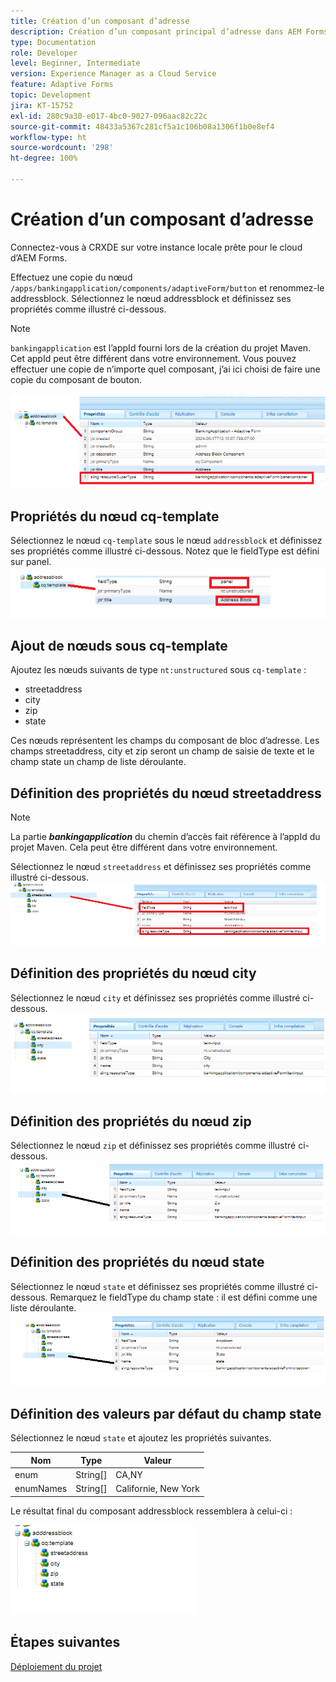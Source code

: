 ```yaml
---
title: Création d’un composant d’adresse
description: Création d’un composant principal d’adresse dans AEM Forms as a Cloud Service
type: Documentation
role: Developer
level: Beginner, Intermediate
version: Experience Manager as a Cloud Service
feature: Adaptive Forms
topic: Development
jira: KT-15752
exl-id: 280c9a30-e017-4bc0-9027-096aac82c22c
source-git-commit: 48433a5367c281cf5a1c106b08a1306f1b0e8ef4
workflow-type: ht
source-wordcount: '298'
ht-degree: 100%

---
```


# Création d’un composant d’adresse

Connectez-vous à CRXDE sur votre instance locale prête pour le cloud d’AEM Forms.

Effectuez une copie du nœud ``/apps/bankingapplication/components/adaptiveForm/button`` et renommez-le addressblock. Sélectionnez le nœud addressblock et définissez ses propriétés comme illustré ci-dessous.

>[!NOTE]
>
> ``bankingapplication`` est l’appId fourni lors de la création du projet Maven. Cet appId peut être différent dans votre environnement. Vous pouvez effectuer une copie de n’importe quel composant, j’ai ici choisi de faire une copie du composant de bouton.


![address-bloc](assets/address-properties.png)

## Propriétés du nœud cq-template

Sélectionnez le nœud ``cq-template`` sous le nœud ``addressblock`` et définissez ses propriétés comme illustré ci-dessous. Notez que le fieldType est défini sur panel.
![cq-template](assets/cq-template.png)

## Ajout de nœuds sous cq-template

Ajoutez les nœuds suivants de type ``nt:unstructured`` sous ``cq-template`` :

* streetaddress
* city
* zip
* state

Ces nœuds représentent les champs du composant de bloc d’adresse. Les champs streetaddress, city et zip seront un champ de saisie de texte et le champ state un champ de liste déroulante.

## Définition des propriétés du nœud streetaddress

>[!NOTE]
>
> La partie **_bankingapplication_** du chemin d’accès fait référence à l’appId du projet Maven. Cela peut être différent dans votre environnement.

Sélectionnez le nœud ``streetaddress`` et définissez ses propriétés comme illustré ci-dessous.
![street-address](assets/streetaddress.png)

## Définition des propriétés du nœud city

Sélectionnez le nœud ``city`` et définissez ses propriétés comme illustré ci-dessous.
![city](assets/city.png)

## Définition des propriétés du nœud zip

Sélectionnez le nœud ``zip`` et définissez ses propriétés comme illustré ci-dessous.
![zip](assets/zip.png)

## Définition des propriétés du nœud state

Sélectionnez le nœud ``state`` et définissez ses propriétés comme illustré ci-dessous. Remarquez le fieldType du champ state : il est défini comme une liste déroulante.
![state](assets/state.png)

## Définition des valeurs par défaut du champ state

Sélectionnez le nœud ``state`` et ajoutez les propriétés suivantes.

| Nom | Type | Valeur |
|----------|----------|---------------------|
| enum | String[] | CA,NY |
| enumNames | String[] | Californie, New York |


Le résultat final du composant addressblock ressemblera à celui-ci :

![final-address](assets/crx-address-block.png)

## Étapes suivantes

[Déploiement du projet](./deploy-your-project.md)
